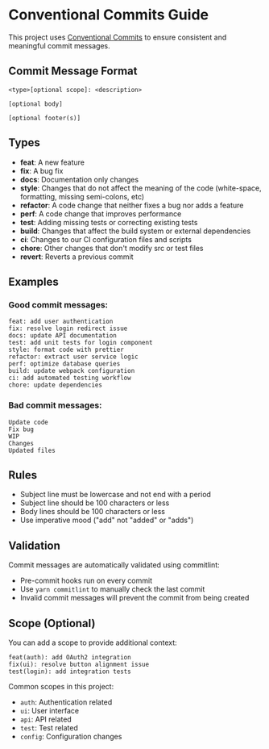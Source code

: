 # Conventional Commits Guide

This project uses [Conventional Commits](https://www.conventionalcommits.org/) to ensure consistent and meaningful commit messages.

## Commit Message Format

```
<type>[optional scope]: <description>

[optional body]

[optional footer(s)]
```

## Types

- **feat**: A new feature
- **fix**: A bug fix
- **docs**: Documentation only changes
- **style**: Changes that do not affect the meaning of the code (white-space, formatting, missing semi-colons, etc)
- **refactor**: A code change that neither fixes a bug nor adds a feature
- **perf**: A code change that improves performance
- **test**: Adding missing tests or correcting existing tests
- **build**: Changes that affect the build system or external dependencies
- **ci**: Changes to our CI configuration files and scripts
- **chore**: Other changes that don't modify src or test files
- **revert**: Reverts a previous commit

## Examples

### Good commit messages:

```
feat: add user authentication
fix: resolve login redirect issue
docs: update API documentation
test: add unit tests for login component
style: format code with prettier
refactor: extract user service logic
perf: optimize database queries
build: update webpack configuration
ci: add automated testing workflow
chore: update dependencies
```

### Bad commit messages:

```
Update code
Fix bug
WIP
Changes
Updated files
```

## Rules

- Subject line must be lowercase and not end with a period
- Subject line should be 100 characters or less
- Body lines should be 100 characters or less
- Use imperative mood ("add" not "added" or "adds")

## Validation

Commit messages are automatically validated using commitlint:

- Pre-commit hooks run on every commit
- Use `yarn commitlint` to manually check the last commit
- Invalid commit messages will prevent the commit from being created

## Scope (Optional)

You can add a scope to provide additional context:

```
feat(auth): add OAuth2 integration
fix(ui): resolve button alignment issue
test(login): add integration tests
```

Common scopes in this project:

- `auth`: Authentication related
- `ui`: User interface
- `api`: API related
- `test`: Test related
- `config`: Configuration changes
